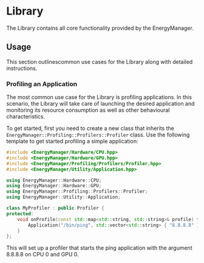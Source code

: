 # Library

The Library contains all core functionality provided by the EnergyManager.

## Usage

This section outlinescommon use cases for the Library along with detailed instructions.

### Profiling an Application

The most common use case for the Library is profiling applications.
In this scenario, the Library will take care of launching the desired application and monitoring its resource consumption as well as other behavioural characteristics.

To get started, first you need to create a new class that inherits the `EnergyManager::Profiling::Profilers::Profiler` class.
Use the following template to get started profiling a simple application:
```c++
#include <EnergyManager/Hardware/CPU.hpp>
#include <EnergyManager/Hardware/GPU.hpp>
#include <EnergyManager/Profiling/Profilers/Profiler.hpp>
#include <EnergyManager/Utility/Application.hpp>

using EnergyManager::Hardware::CPU;
using EnergyManager::Hardware::GPU;
using EnergyManager::Profiling::Profilers::Profiler;
using EnergyManager::Utility::Application;

class MyProfiler : public Profiler {
protected:
    void onProfile(const std::map<std::string, std::string>& profile) final {
        Application("/bin/ping", std::vector<std::string> { "8.8.8.8" }, { CPU::getCPU(0) }, GPU::getGPU(0), true, true, true).run();
    }
};
```

This will set up a profiler that starts the ping application with the argument 8.8.8.8 on CPU 0 and GPU 0.